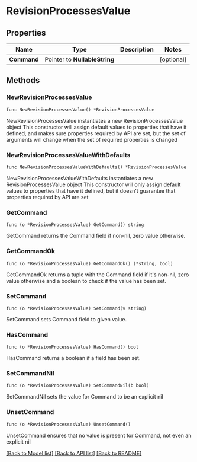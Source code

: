 # RevisionProcessesValue

## Properties

Name | Type | Description | Notes
------------ | ------------- | ------------- | -------------
**Command** | Pointer to **NullableString** |  | [optional] 

## Methods

### NewRevisionProcessesValue

`func NewRevisionProcessesValue() *RevisionProcessesValue`

NewRevisionProcessesValue instantiates a new RevisionProcessesValue object
This constructor will assign default values to properties that have it defined,
and makes sure properties required by API are set, but the set of arguments
will change when the set of required properties is changed

### NewRevisionProcessesValueWithDefaults

`func NewRevisionProcessesValueWithDefaults() *RevisionProcessesValue`

NewRevisionProcessesValueWithDefaults instantiates a new RevisionProcessesValue object
This constructor will only assign default values to properties that have it defined,
but it doesn't guarantee that properties required by API are set

### GetCommand

`func (o *RevisionProcessesValue) GetCommand() string`

GetCommand returns the Command field if non-nil, zero value otherwise.

### GetCommandOk

`func (o *RevisionProcessesValue) GetCommandOk() (*string, bool)`

GetCommandOk returns a tuple with the Command field if it's non-nil, zero value otherwise
and a boolean to check if the value has been set.

### SetCommand

`func (o *RevisionProcessesValue) SetCommand(v string)`

SetCommand sets Command field to given value.

### HasCommand

`func (o *RevisionProcessesValue) HasCommand() bool`

HasCommand returns a boolean if a field has been set.

### SetCommandNil

`func (o *RevisionProcessesValue) SetCommandNil(b bool)`

 SetCommandNil sets the value for Command to be an explicit nil

### UnsetCommand
`func (o *RevisionProcessesValue) UnsetCommand()`

UnsetCommand ensures that no value is present for Command, not even an explicit nil

[[Back to Model list]](../README.md#documentation-for-models) [[Back to API list]](../README.md#documentation-for-api-endpoints) [[Back to README]](../README.md)


